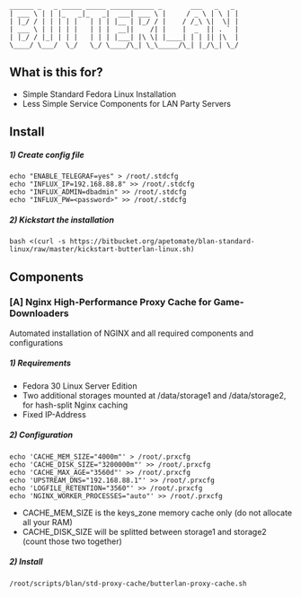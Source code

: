 ```shell
______ _   _ _____ _____ ___________ _       ___   _   _
| ___ \ | | |_   _|_   _|  ___| ___ \ |     / _ \ | \ | |
| |_/ / | | | | |   | | | |__ | |_/ / |    / /_\ \|  \| |
| ___ \ | | | | |   | | |  __||    /| |    |  _  || . ` |
| |_/ / |_| | | |   | | | |___| |\ \| |____| | | || |\  |
\____/ \___/  \_/   \_/ \____/\_| \_\_____/\_| |_/\_| \_/
```
## What is this for?

* Simple Standard Fedora Linux Installation
* Less Simple Service Components for LAN Party Servers

## Install
##### 1) Create config file
```shell
echo "ENABLE_TELEGRAF=yes" > /root/.stdcfg
echo "INFLUX_IP=192.168.88.8" >> /root/.stdcfg
echo "INFLUX_ADMIN=dbadmin" >> /root/.stdcfg
echo "INFLUX_PW=<password>" >> /root/.stdcfg
```
##### 2) Kickstart the installation
```shell
bash <(curl -s https://bitbucket.org/apetomate/blan-standard-linux/raw/master/kickstart-butterlan-linux.sh)
```
## Components
### [A] Nginx High-Performance Proxy Cache for Game-Downloaders
Automated installation of NGINX and all required components and configurations
##### 1) Requirements
* Fedora 30 Linux Server Edition
* Two additional storages mounted at /data/storage1 and /data/storage2, for hash-split Nginx caching
* Fixed IP-Address
##### 2) Configuration
```shell
echo 'CACHE_MEM_SIZE="4000m"' > /root/.prxcfg
echo 'CACHE_DISK_SIZE="3200000m"' >> /root/.prxcfg
echo 'CACHE_MAX_AGE="3560d"' >> /root/.prxcfg
echo 'UPSTREAM_DNS="192.168.88.1"' >> /root/.prxcfg
echo 'LOGFILE_RETENTION="3560"' >> /root/.prxcfg
echo 'NGINX_WORKER_PROCESSES="auto"' >> /root/.prxcfg
```
* CACHE_MEM_SIZE is the keys_zone memory cache only (do not allocate all your RAM)
* CACHE_DISK_SIZE will be splitted between storage1 and storage2 (count those two together)
##### 2) Install
```shell
/root/scripts/blan/std-proxy-cache/butterlan-proxy-cache.sh
```
